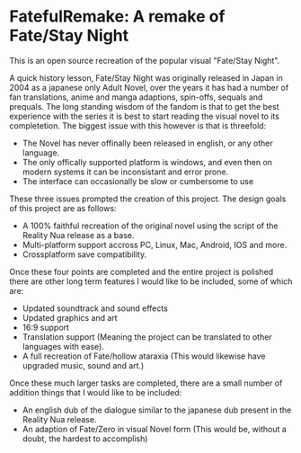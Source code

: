 # FatefulRemake: A remake of Fate/Stay Night

This is an open source recreation of the popular visual "Fate/Stay Night".

A quick history lesson, Fate/Stay Night was originally released in Japan in 2004 as a japanese only Adult Novel, over the years it has had a number of fan translations, anime and manga adaptions, spin-offs, sequals and prequals. The long standing wisdom of the fandom is that to get the best experience with the series it is best to start reading the visual novel to its completetion. The biggest issue with this however is that is threefold:

* The Novel has never offinally been released in english, or any other language.
* The only offically supported platform is windows, and even then on modern systems it can be inconsistant and error prone.
* The interface can occasionally be slow or cumbersome to use

These three issues prompted the creation of this project. The design goals of this project are as follows:

* A 100% faithful recreation of the original novel using the script of the Reality Nua release as a base.
* Multi-platform support accross PC, Linux, Mac, Android, IOS and more.
* Crossplatform save compatibility.

Once these four points are completed and the entire project is polished there are other long term features I would like to be included, some of which are:

* Updated soundtrack and sound effects
* Updated graphics and art
* 16:9 support
* Translation support (Meaning the project can be translated to other languages with ease).
* A full recreation of Fate/hollow ataraxia (This would likewise have upgraded music, sound and art.)

Once these much larger tasks are completed, there are a small number of addition things that I would like to be included:

* An english dub of the dialogue similar to the japanese dub present in the Reality Nua release.
* An adaption of Fate/Zero in visual Novel form (This would be, without a doubt, the hardest to accomplish)



